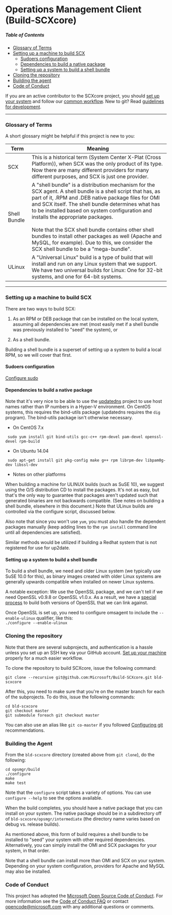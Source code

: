 # Operations Management Client (Build-SCXcore)

##### Table of Contents
- [Glossary of Terms](#glossary-of-terms)
- [Setting up a machine to build SCX](#setting-up-a-machine-to-build-scx)
  - [Sudoers configuration](#sudoers-configuration)
  - [Dependencies to build a native package](#dependencies-to-build-a-native-package)
  - [Setting up a system to build a shell bundle](#setting-up-a-system-to-build-a-shell-bundle)
- [Cloning the repository](#cloning-the-repository)
- [Building the agent](#building-the-agent)
- [Code of Conduct](#code-of-conduct)

If you are an active contributor to the SCXcore project, you should
[set up your system](https://github.com/Microsoft/ostc-docs/blob/master/setup-git.md)
and follow our [common workflow](https://github.com/Microsoft/ostc-docs/blob/master/workflow-workflow.md).
New to git? Read [guidelines for development](https://github.com/Microsoft/ostc-docs/blob/master/setup-rules.md).

-----

### Glossary of Terms 

A short glossary might be helpful if this project is new to you:

Term | Meaning
---- | -------
SCX | This is a historical term (System Center X-Plat (Cross Platform)), when SCX was the only product of its type. Now there are many different providers for many different purposes, and SCX is just one provider.
Shell Bundle | A "shell bundle" is a distribution mechanism for the SCX agent. A shell bundle is a shell script that has, as part of it, .RPM and .DEB native package files for OMI and SCX itself. The shell bundle determines what has to be installed based on system configuration and installs the appropriate packages.<br><br>Note that the SCX shell bundle contains other shell bundles to install other packages as well (Apache and MySQL, for example). Due to this, we consider the SCX shell bundle to be a "mega-bundle".
ULinux | A "Universal Linux" build is a type of build that will install and run on any Linux system that we support. We have two universal builds for Linux: One for 32-bit systems, and one for 64-bit systems.

-----

### Setting up a machine to build SCX

There are two ways to build SCX:

1. As an RPM or DEB package that can be installed on the local system,
assuming all dependencies are met (most easily met if a shell bundle
was previously installed to "seed" the system), or

2. As a shell bundle.

Building a shell bundle is a superset of setting up a system to build a local RPM, so we will cover that first.

#### Sudoers configuration

[Configure sudo](https://github.com/Microsoft/ostc-docs/blob/master/setup-build.md)

#### Dependencies to build a native package

Note that it's very nice to be able to use the [updatedns](https://github.com/jeffaco/msft-updatedns) project to use host names
rather than IP numbers in a Hyper-V environment. On CentOS systems,
this requires the bind-utils package (updatedns requires the `dig`
program). The bind-utils package isn't otherwise necessary.

- On CentOS 7.x
```
 sudo yum install git bind-utils gcc-c++ rpm-devel pam-devel openssl-devel rpm-build
```
- On Ubuntu 14.04
```
 sudo apt-get install git pkg-config make g++ rpm librpm-dev libpam0g-dev libssl-dev
```

- Notes on other platforms

 When building a machine for ULINUX builds (such as SuSE 10), we
 suggest using the O/S distribution CD to install the packages. It's
 not as easy, but that's the only way to guarantee that packages
 aren't updated such that generated binaries are not backwards
 compatible. (See notes on building a shell bundle, elsewhere in this
 document.) Note that ULinux builds are controlled via the configure
 script, discussed below.

 Also note that since you won't use `yum`, you must also handle the dependent
 packages manually (keep adding lines to the `rpm install` command line until
 all dependencies are satisfied).

 Similar methods would be utilized if building a Redhat system that is not
 registered for use for up2date.

#### Setting up a system to build a shell bundle

To build a shell bundle, we need and older Linux system (we typically use
SuSE 10.0 for this), as binary images created with older Linux systems
are generally upwards compatible when installed on newer Linux systems.

A notable exception: We use the OpenSSL package, and we can't tell if
we need OpenSSL v0.9.8 or OpenSSL v1.0.x. As a result, we have a [special process](https://github.com/Microsoft/ostc-openssl/blob/master/README.md) to build both versions of OpenSSL that we can link against.

Once OpenSSL is set up, you need to configure omsagent to include the
```--enable-ulinux``` qualifier, like this:<br>```./configure --enable-ulinux``` 

### Cloning the repository

Note that there are several subprojects, and authentication is a hassle
unless you set up an SSH key via your GitHub account. [Set up your machine](https://github.com/Microsoft/ostc-docs/blob/master/setup-git.md) properly for a much easier workflow.

To clone the repository to build SCXcore, issue the following command:

```
git clone --recursive git@github.com:Microsoft/Build-SCXcore.git bld-scxcore
```

After this, you need to make sure that you're on the master branch for each
of the subprojects. To do this, issue the following commands:

```
cd bld-scxcore
git checkout master
git submodule foreach git checkout master
```

You can also use an alias like ```git co-master``` if you followed 
[Configuring git](https://github.com/Microsoft/ostc-docs/blob/master/setup-git.md)
recommendations.


### Building the Agent

From the `bld-scxcore` directory (created above from `git clone`), do the
following:

```
cd opsmgr/build
./configure
make
make test
```

Note that the ```configure``` script takes a variety of options. You
can use ```configure --help``` to see the options available.

When the build completes, you should have a native package that you
can install on your system. The native package should be in a
subdirectory off of `bld-scxcore/opsmgr/intermediate` (the directory
name varies based on debug vs. release builds).

As mentioned above, this form of build requires a shell bundle to be
installed to "seed" your system with other required dependencies.
Alternatively, you can simply install the OMI and SCX packages for
your system, in that order.

Note that a shell bundle can install more than OMI and SCX on your
system. Depending on your system configuration, providers for Apache
and MySQL may also be installed.

### Code of Conduct

This project has adopted the [Microsoft Open Source Code of Conduct](https://opensource.microsoft.com/codeofconduct/).  For more
information see the [Code of Conduct FAQ](https://opensource.microsoft.com/codeofconduct/faq/) or contact
[opencode@microsoft.com](mailto:opencode@microsoft.com) with any
additional questions or comments.
